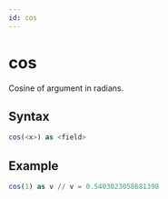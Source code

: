 ```yaml
---
id: cos
---
```


# cos

Cosine of argument in radians.

## Syntax

```sql
cos(<x>) as <field>
```

## Example

```sql
cos(1) as v // v = 0.5403023058681398
```
